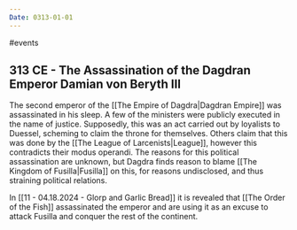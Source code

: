 ```yaml
---
Date: 0313-01-01
---
```

#events
## 313 CE - The Assassination of the Dagdran Emperor Damian von Beryth III
The second emperor of the [[The Empire of Dagdra|Dagdran Empire]] was assassinated in his sleep. A few of the ministers were publicly executed in the name of justice. Supposedly, this was an act carried out by loyalists to Duessel, scheming to claim the throne for themselves. Others claim that this was done by the [[The League of Larcenists|League]], however this contradicts their modus operandi. The reasons for this political assassination are unknown, but Dagdra finds reason to blame [[The Kingdom of Fusilla|Fusilla]] on this, for reasons undisclosed, and thus straining political relations.

In [[11 - 04.18.2024 - Glorp and Garlic Bread]] it is revealed that [[The Order of the Fish]] assassinated the emperor and are using it as an excuse to attack Fusilla and conquer the rest of the continent. 